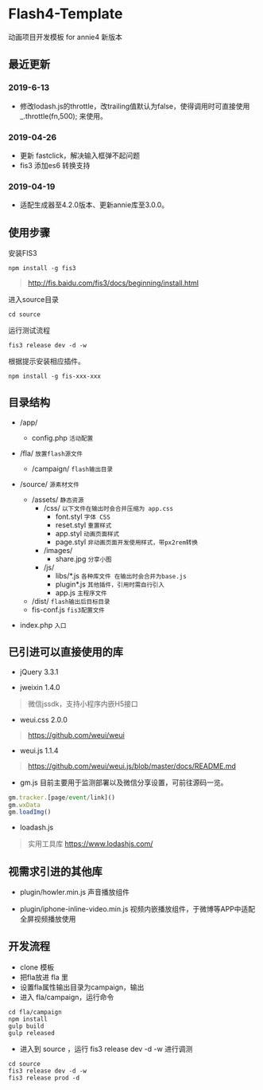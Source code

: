 # Flash4-Template
动画项目开发模板 for annie4 新版本

## 最近更新
### 2019-6-13
* 修改lodash.js的throttle，改trailing值默认为false，使得调用时可直接使用 _.throttle(fn,500); 来使用。

### 2019-04-26
* 更新 fastclick，解决输入框弹不起问题
* fis3 添加es6 转换支持

### 2019-04-19
* 适配生成器至4.2.0版本、更新annie库至3.0.0。

## 使用步骤

安装FIS3

```
npm install -g fis3
```
> http://fis.baidu.com/fis3/docs/beginning/install.html

 进入source目录
```
cd source
```
运行测试流程
```
fis3 release dev -d -w
```
根据提示安装相应插件。
```
npm install -g fis-xxx-xxx
```

## 目录结构

 - /app/
    - config.php `活动配置`

- /fla/ `放置flash源文件`
    - /campaign/ `flash输出目录`
- /source/ `源素材文件`
    - /assets/ `静态资源`
        - /css/  `以下文件在输出时会合并压缩为 app.css`
            - font.styl `字体 CSS`
            - reset.styl `重置样式`
            - app.styl `动画页面样式`
            - page.styl `非动画页面开发使用样式，带px2rem转换`
        - /images/
            - share.jpg `分享小图`
        - /js/
            - libs/\*.js `各种库文件 在输出时会合并为base.js`
            - plugin\*.js `其他插件，引用时需自行引入`
            - app.js `主程序文件`
    - /dist/   `flash输出后目标目录`
    - fis-conf.js `fis3配置文件`
- index.php `入口`

## 已引进可以直接使用的库
* jQuery 3.3.1

* jweixin 1.4.0 
> 微信jssdk，支持小程序内嵌H5接口

* weui.css 2.0.0
> https://github.com/weui/weui

* weui.js 1.1.4
> https://github.com/weui/weui.js/blob/master/docs/README.md

* gm.js
目前主要用于监测部署以及微信分享设置，可前往源码一览。
```javascript
gm.tracker.[page/event/link]()
gm.wxData
gm.loadImg()
```

* loadash.js
> 实用工具库
> https://www.lodashjs.com/

## 视需求引进的其他库

* plugin/howler.min.js
声音播放组件

* plugin/iphone-inline-video.min.js
视频内嵌播放组件，于微博等APP中适配全屏视频播放使用

## 开发流程
- clone 模板
- 把fla放进 fla 里
- 设置fla属性输出目录为campaign，输出
- 进入 fla/campaign，运行命令
```
cd fla/campaign
npm install
gulp build
gulp released
```
- 进入到 source ，运行 fis3 release dev -d -w 进行调测
```
cd source
fis3 release dev -d -w
fis3 release prod -d
```
